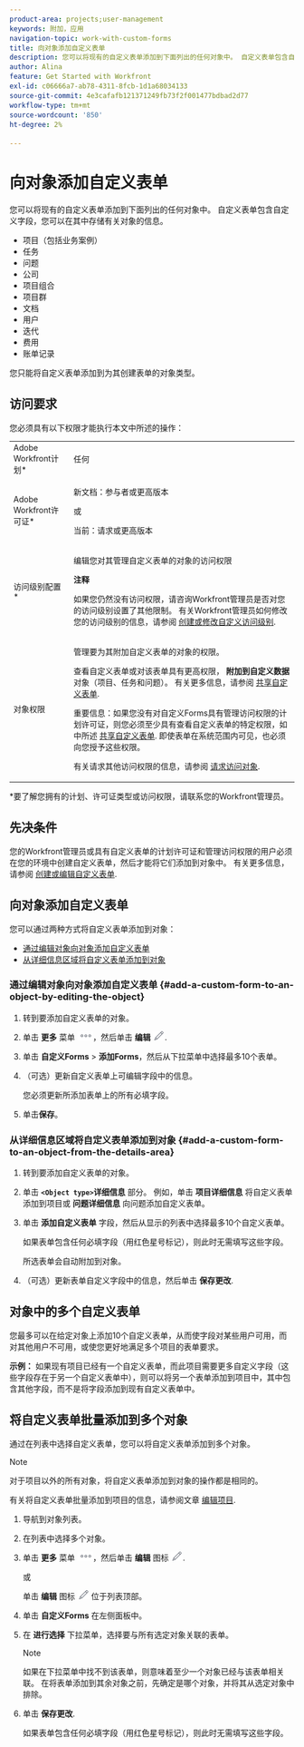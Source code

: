 ```yaml
---
product-area: projects;user-management
keywords: 附加，应用
navigation-topic: work-with-custom-forms
title: 向对象添加自定义表单
description: 您可以将现有的自定义表单添加到下面列出的任何对象中。 自定义表单包含自定义字段，您可以在其中存储有关对象的信息。
author: Alina
feature: Get Started with Workfront
exl-id: c06666a7-ab78-4311-8fcb-1d1a68034133
source-git-commit: 4e3cafafb121371249fb73f2f001477bdbad2d77
workflow-type: tm+mt
source-wordcount: '850'
ht-degree: 2%

---
```


# 向对象添加自定义表单

<!--Audited: 12/2023-->

<!--<span class="preview">The highlighted information on this page refers to functionality not yet generally available. It is available for all customers in the Preview environment and for a select group of customers in the Production environment.</span>-->

您可以将现有的自定义表单添加到下面列出的任何对象中。 自定义表单包含自定义字段，您可以在其中存储有关对象的信息。

* 项目（包括业务案例）
* 任务
* 问题
* 公司
* 项目组合
* 项目群
* 文档
* 用户
* 迭代
* 费用
* 账单记录

您只能将自定义表单添加到为其创建表单的对象类型。

## 访问要求

您必须具有以下权限才能执行本文中所述的操作：

<table style="table-layout:auto"> 
 <col> 
 <col> 
 <tbody> 
  <tr> 
   <td role="rowheader">Adobe Workfront计划*</td> 
   <td> <p>任何 </p> </td> 
  </tr> 
<tr> 
  <td role="rowheader">Adobe Workfront许可证*</td> 
  <td> <p>新文档：参与者或更高版本 </p>
 <p>或</p> 
<p>当前：请求或更高版本 </p> 
</td> 
 </tr> 
  <tr> 
   <td role="rowheader">访问级别配置*</td> 
   <td> <p>编辑您对其管理自定义表单的对象的访问权限</p> <p><b>注释</b></p>

如果您仍然没有访问权限，请咨询Workfront管理员是否对您的访问级别设置了其他限制。 有关Workfront管理员如何修改您的访问级别的信息，请参阅 <a href="../../administration-and-setup/add-users/configure-and-grant-access/create-modify-access-levels.md" class="MCXref xref">创建或修改自定义访问级别</a>.</p> </td>
</tr> 
  <tr> 
   <td role="rowheader">对象权限</td> 
   <td> <p>管理要为其附加自定义表单的对象的权限。</p> <p>查看自定义表单或对该表单具有更高权限， <b>附加到自定义数据</b> 对象（项目、任务和问题）。 有关更多信息，请参阅 <a href="../../administration-and-setup/customize-workfront/create-manage-custom-forms/share-access-to-a-custom-form.md" class="MCXref xref">共享自定义表单</a>.</p> <p>重要信息：如果您没有对自定义Forms具有管理访问权限的计划许可证，则您必须至少具有查看自定义表单的特定权限，如中所述 <a href="../../administration-and-setup/customize-workfront/create-manage-custom-forms/share-access-to-a-custom-form.md" class="MCXref xref">共享自定义表单</a>. 即使表单在系统范围内可见，也必须向您授予这些权限。 </p> <p>有关请求其他访问权限的信息，请参阅 <a href="../../workfront-basics/grant-and-request-access-to-objects/request-access.md" class="MCXref xref">请求访问对象</a>.</p> </td> 
  </tr> 
 </tbody> 
</table>

&#42;要了解您拥有的计划、许可证类型或访问权限，请联系您的Workfront管理员。

## 先决条件

您的Workfront管理员或具有自定义表单的计划许可证和管理访问权限的用户必须在您的环境中创建自定义表单，然后才能将它们添加到对象中。 有关更多信息，请参阅 [创建或编辑自定义表单](../../administration-and-setup/customize-workfront/create-manage-custom-forms/create-or-edit-a-custom-form.md).

## 向对象添加自定义表单

您可以通过两种方式将自定义表单添加到对象：

* [通过编辑对象向对象添加自定义表单](#add-a-custom-form-to-an-object-by-editing-the-object)
* [从详细信息区域将自定义表单添加到对象](#add-a-custom-form-to-an-object-from-the-details-area)

### 通过编辑对象向对象添加自定义表单 {#add-a-custom-form-to-an-object-by-editing-the-object}

1. 转到要添加自定义表单的对象。
1. 单击 **更多** 菜单 ![](assets/more-icon.png)，然后单击 **编辑** ![](assets/edit-icon.png).
1. 单击 **自定义Forms** > **添加Forms**，然后从下拉菜单中选择最多10个表单。

1. （可选）更新自定义表单上可编辑字段中的信息。

   您必须更新所添加表单上的所有必填字段。

1. 单击&#x200B;**保存**。

### 从详细信息区域将自定义表单添加到对象 {#add-a-custom-form-to-an-object-from-the-details-area}

1. 转到要添加自定义表单的对象。
1. 单击 **`<Object type>`详细信息** 部分。 例如，单击 **项目详细信息** 将自定义表单添加到项目或 **问题详细信息** 向问题添加自定义表单。
1. 单击 **添加自定义表单** 字段，然后从显示的列表中选择最多10个自定义表单。

   如果表单包含任何必填字段（用红色星号标记），则此时无需填写这些字段。

   所选表单会自动附加到对象。

1. （可选）更新表单自定义字段中的信息，然后单击 **保存更改**.

## 对象中的多个自定义表单

您最多可以在给定对象上添加10个自定义表单，从而使字段对某些用户可用，而对其他用户不可用，或使您更好地满足多个项目的表单要求。

**示例：** 如果现有项目已经有一个自定义表单，而此项目需要更多自定义字段（这些字段存在于另一个自定义表单中），则可以将另一个表单添加到项目中，其中包含其他字段，而不是将字段添加到现有自定义表单中。

## 将自定义表单批量添加到多个对象

通过在列表中选择自定义表单，您可以将自定义表单添加到多个对象。

<!--
drafted for bulk-editing projects. When it releases to Prod for projects, take "in the preview environment" and the yellow tags out. Add additional objects here in the same way when they become available:-->

>[!NOTE]
>
>对于项目以外的所有对象，将自定义表单添加到对象的操作都是相同的。
>
>有关将自定义表单批量添加到项目的信息，请参阅文章 [编辑项目](../../manage-work/projects/manage-projects/edit-projects.md).


1. 导航到对象列表。
1. 在列表中选择多个对象。

1. 单击 **更多** 菜单 ![](assets/more-icon.png)，然后单击 **编辑** 图标  ![](assets/edit-icon.png).

   或

   单击 **编辑** 图标 ![](assets/edit-icon.png) 位于列表顶部。
1. 单击 **自定义Forms** 在左侧面板中。
1. 在 **进行选择** 下拉菜单，选择要与所有选定对象关联的表单。

   >[!NOTE]
   >
   >如果在下拉菜单中找不到该表单，则意味着至少一个对象已经与该表单相关联。 在将表单添加到其余对象之前，先确定是哪个对象，并将其从选定对象中排除。


1. 单击 **保存更改**.

   如果表单包含任何必填字段（用红色星号标记），则此时无需填写这些字段。
